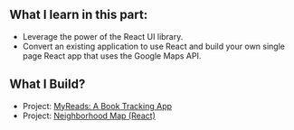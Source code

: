 ## What I learn in this part:

- Leverage the power of the React UI library.
- Convert an existing application to use React and build your own single page React app that uses the Google Maps API.

## What I Build?

- Project: [MyReads: A Book Tracking App](https://github.com/archanaserver/udacity-frontend-nanodegree-projects/tree/master/Part%205:%20Building%20with%20React/MyReads:%20A%20Book%20Tracking%20App)
- Project: [Neighborhood Map (React)]()
